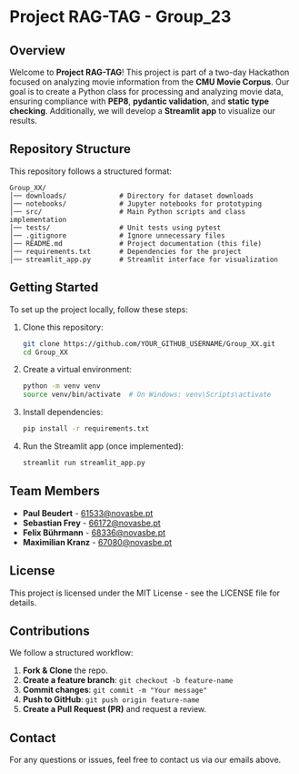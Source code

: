 # Project RAG-TAG - Group_23

## Overview

Welcome to **Project RAG-TAG**! This project is part of a two-day Hackathon focused on analyzing movie information from the **CMU Movie Corpus**. Our goal is to create a Python class for processing and analyzing movie data, ensuring compliance with **PEP8**, **pydantic validation**, and **static type checking**. Additionally, we will develop a **Streamlit app** to visualize our results.

## Repository Structure

This repository follows a structured format:

```
Group_XX/
│── downloads/             # Directory for dataset downloads
│── notebooks/             # Jupyter notebooks for prototyping
│── src/                   # Main Python scripts and class implementation
│── tests/                 # Unit tests using pytest
│── .gitignore             # Ignore unnecessary files
│── README.md              # Project documentation (this file)
│── requirements.txt       # Dependencies for the project
│── streamlit_app.py       # Streamlit interface for visualization
```

## Getting Started

To set up the project locally, follow these steps:

1. Clone this repository:
   ```bash
   git clone https://github.com/YOUR_GITHUB_USERNAME/Group_XX.git
   cd Group_XX
   ```
2. Create a virtual environment:
   ```bash
   python -m venv venv
   source venv/bin/activate  # On Windows: venv\Scripts\activate
   ```
3. Install dependencies:
   ```bash
   pip install -r requirements.txt
   ```
4. Run the Streamlit app (once implemented):
   ```bash
   streamlit run streamlit_app.py
   ```

## Team Members

- **Paul Beudert** - 61533@novasbe.pt
- **Sebastian Frey** - 66172@novasbe.pt
- **Felix Bührmann** - 68336@novasbe.pt
- **Maximilian Kranz** - 67080@novasbe.pt

## License

This project is licensed under the MIT License - see the LICENSE file for details.

## Contributions

We follow a structured workflow:

1. **Fork & Clone** the repo.
2. **Create a feature branch**: `git checkout -b feature-name`
3. **Commit changes**: `git commit -m "Your message"`
4. **Push to GitHub**: `git push origin feature-name`
5. **Create a Pull Request (PR)** and request a review.

## Contact

For any questions or issues, feel free to contact us via our emails above.



